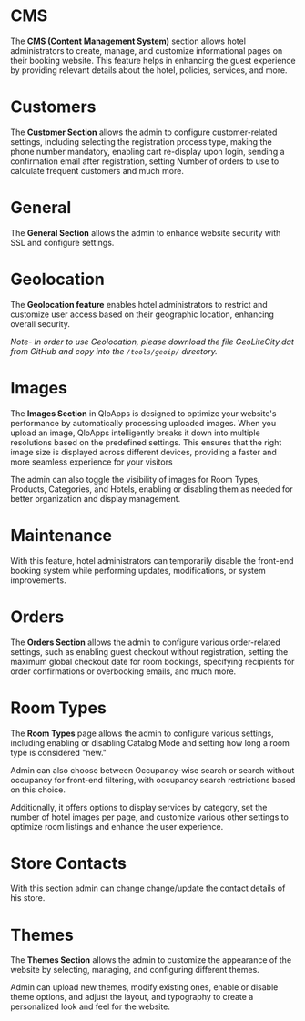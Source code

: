 # CMS

The **CMS (Content Management System)** section allows hotel administrators to create, manage, and customize informational pages on their booking website. This feature helps in enhancing the guest experience by providing relevant details about the hotel, policies, services, and more.


# Customers

The **Customer Section** allows the admin to configure customer-related settings, including selecting the registration process type, making the phone number mandatory, enabling cart re-display upon login, sending a confirmation email after registration, setting Number of orders to use to calculate frequent customers and much more.

# General

The **General Section** allows the admin to enhance website security with SSL and configure settings.

# Geolocation

The **Geolocation feature** enables hotel administrators to restrict and customize user access based on their geographic location, enhancing overall security.

*Note- In order to use Geolocation, please download the file GeoLiteCity.dat from GitHub and copy into the `/tools/geoip/` directory.*

# Images

The **Images Section** in QloApps is designed to optimize your website's performance by automatically processing uploaded images. When you upload an image, QloApps intelligently breaks it down into multiple resolutions based on the predefined settings. This ensures that the right image size is displayed across different devices, providing a faster and more seamless experience for your visitors

The admin can also toggle the visibility of images for Room Types, Products, Categories, and Hotels, enabling or disabling them as needed for better organization and display management.

# Maintenance

With this feature, hotel administrators can temporarily disable the front-end booking system while performing updates, modifications, or system improvements.

# Orders

The **Orders Section** allows the admin to configure various order-related settings, such as enabling guest checkout without registration, setting the maximum global checkout date for room bookings, specifying recipients for order confirmations or overbooking emails, and much more.


# Room Types

The **Room Types** page allows the admin to configure various settings, including enabling or disabling Catalog Mode and setting how long a room type is considered "new."

Admin can also choose between Occupancy-wise search or search without occupancy for front-end filtering, with occupancy search restrictions based on this choice.

Additionally, it offers options to display services by category, set the number of hotel images per page, and customize various other settings to optimize room listings and enhance the user experience.

# Store Contacts

With this section admin can change change/update the contact details of his store.

# Themes

The **Themes Section** allows the admin to customize the appearance of the website by selecting, managing, and configuring different themes.

Admin can upload new themes, modify existing ones, enable or disable theme options, and adjust the layout, and typography to create a personalized look and feel for the website.

